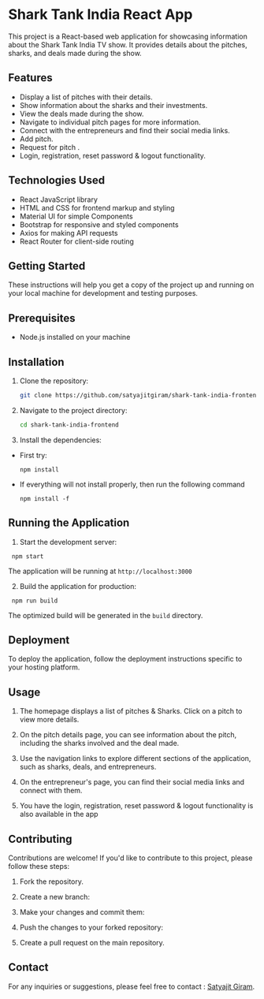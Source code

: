 # Shark Tank India React App

This project is a React-based web application for showcasing information about the Shark Tank India TV show. It provides details about the pitches, sharks, and deals made during the show.

## Features

- Display a list of pitches with their details.
- Show information about the sharks and their investments.
- View the deals made during the show.
- Navigate to individual pitch pages for more information.
- Connect with the entrepreneurs and find their social media links.
- Add pitch.
- Request for pitch .
- Login, registration, reset password & logout functionality.
## Technologies Used

- React JavaScript library
- HTML and CSS for frontend markup and styling
- Material UI for simple Components
- Bootstrap for responsive and styled components
- Axios for making API requests
- React Router for client-side routing

## Getting Started

These instructions will help you get a copy of the project up and running on your local machine for development and testing purposes.

## Prerequisites

- Node.js installed on your machine

## Installation

1. Clone the repository:

   ```bash
   git clone https://github.com/satyajitgiram/shark-tank-india-frontend

2. Navigate to the project directory: 
    ```bash
    cd shark-tank-india-frontend

3. Install the dependencies:

- First try:

  ```
  npm install 
  ```

- If everything will not install properly, then run the following command 

  ```
  npm install -f
  ```

## Running the Application

1. Start the development server: 
 ```
  npm start
  ```
The application will be running at `http://localhost:3000`

2. Build the application for production: 
 ```
  npm run build
  ```

The optimized build will be generated in the `build` directory.


## Deployment

To deploy the application, follow the deployment instructions specific to your hosting platform.

## Usage

1. The homepage displays a list of pitches & Sharks. Click on a pitch to view more details.

2. On the pitch details page, you can see information about the pitch, including the sharks involved and the deal made.

3. Use the navigation links to explore different sections of the application, such as sharks, deals, and entrepreneurs.

4. On the entrepreneur's page, you can find their social media links and connect with them.

5. You have the login, registration, reset password & logout functionality is also available in the app 


## Contributing

Contributions are welcome! If you'd like to contribute to this project, please follow these steps:

1. Fork the repository.

2. Create a new branch:

3. Make your changes and commit them:

4. Push the changes to your forked repository:

5. Create a pull request on the main repository.


## Contact

For any inquiries or suggestions, please feel free to contact : [Satyajit Giram](mailto:satyajigiram.dev@gmail.com).
